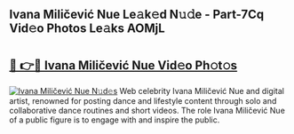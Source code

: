 ## Ivana Miličević Nue Le𝚊k𝚎d N𝚞𝚍e - Part-7Cq Vid𝚎o Photos Le𝚊ks AOMjL

# <h2><a href="http://fb252a.evod.top/?m=Ivana+Mili%c4%8devi%c4%87+Nue">🔗 👉🔴 Ivana Miličević Nue Vid𝚎o Ph𝚘t𝚘s</a></h2>

[![Ivana Miličević Nue N𝚞d𝚎s](https://i.imgur.com/8V9OHl7.gif)](http://fb252a.evod.top/?m=Ivana+Mili%c4%8devi%c4%87+Nue)
Web celebrity Ivana Miličević Nue and digital artist, renowned for posting dance and lifestyle content through solo and collaborative dance routines and short videos. The role Ivana Miličević Nue of a public figure is to engage with and inspire the public. 
